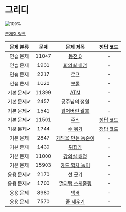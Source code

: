 # 그리디

![100%](https://progress-bar.xyz/2/?scale=17&title=progress&width=500&color=babaca&suffix=/17)

[문제집 링크](https://www.acmicpc.net/workbook/view/7320)

| 문제 분류 | 문제 | 문제 제목 | 정답 코드 |
| :--: | :--: | :--: | :--: |
| 연습 문제 | 11047 | [동전 0](https://www.acmicpc.net/problem/11047) | - |
| 연습 문제 | 1931 | [회의실 배정](https://www.acmicpc.net/problem/1931) | - |
| 연습 문제 | 2217 | [로프](https://www.acmicpc.net/problem/2217) | - |
| 연습 문제 | 1026 | [보물](https://www.acmicpc.net/problem/1026) | - |
| 기본 문제✔ | 11399 | [ATM](https://www.acmicpc.net/problem/11399) | - |
| 기본 문제✔ | 2457 | [공주님의 정원](https://www.acmicpc.net/problem/2457) | - |
| 기본 문제✔ | 1541 | [잃어버린 괄호](https://www.acmicpc.net/problem/1541) | - |
| 기본 문제✔ | 11501 | [주식](https://www.acmicpc.net/problem/11501) | [정답 코드](../0x11/11501.cpp) |
| 기본 문제✔ | 1744 | [수 묶기](https://www.acmicpc.net/problem/1744) | [정답 코드](../0x11/1744.cpp) |
| 기본 문제 | 2847 | [게임을 만든 동준이](https://www.acmicpc.net/problem/2847) | - |
| 기본 문제 | 1439 | [뒤집기](https://www.acmicpc.net/problem/1439) | - |
| 기본 문제 | 11000 | [강의실 배정](https://www.acmicpc.net/problem/11000) | - |
| 기본 문제 | 15903 | [카드 합체 놀이](https://www.acmicpc.net/problem/15903) | - |
| 응용 문제✔ | 2170 | [선 긋기](https://www.acmicpc.net/problem/2170) | - |
| 응용 문제✔ | 1700 | [멀티탭 스케줄링](https://www.acmicpc.net/problem/1700) | - |
| 응용 문제 | 8980 | [택배](https://www.acmicpc.net/problem/8980) | - |
| 응용 문제 | 7570 | [줄 세우기](https://www.acmicpc.net/problem/7570) | - |
